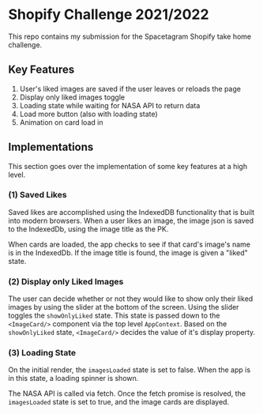 # Shopify Challenge 2021/2022

This repo contains my submission for the Spacetagram Shopify take home challenge. 

## Key Features

1. User's liked images are saved if the user leaves or reloads the page
2. Display only liked images toggle
3. Loading state while waiting for NASA API to return data
4. Load more button (also with loading state)
5. Animation on card load in

## Implementations

This section goes over the implementation of some key features at a high level.

### (1) Saved Likes

Saved likes are accomplished using the IndexedDB functionality that is built into modern browsers. When a user likes an image, the image json is saved to the IndexedDb, using the image title as the PK.

When cards are loaded, the app checks to see if that card's image's name is in the IndexedDb. If the image title is found, the image is given a "liked" state.

### (2) Display only Liked Images

The user can decide whether or not they would like to show only their liked images by using the slider at the bottom of the screen. Using the slider toggles the ```showOnlyLiked``` state. This state is passed down to the ```<ImageCard/>``` component via the top level ```AppContext```. Based on the ```showOnlyLiked``` state, ```<ImageCard/>``` decides the value of it's display property. 

### (3) Loading State 

On the initial render, the ```imagesLoaded``` state is set to false. When the app is in this state, a loading spinner is shown. 

The NASA API is called via fetch. Once the fetch promise is resolved, the ```imagesLoaded``` state is set to true, and the image cards are displayed. 